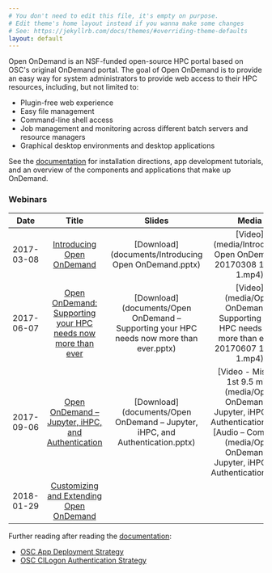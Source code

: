 ```yaml
---
# You don't need to edit this file, it's empty on purpose.
# Edit theme's home layout instead if you wanna make some changes
# See: https://jekyllrb.com/docs/themes/#overriding-theme-defaults
layout: default
---
```


Open OnDemand is an NSF-funded open-source HPC portal based on OSC's original
OnDemand portal.  The goal of Open OnDemand is to provide an easy way for
system administrators to provide web access to their HPC resources, including,
but not limited to:

- Plugin-free web experience
- Easy file management
- Command-line shell access
- Job management and monitoring across different batch servers and resource managers
- Graphical desktop environments and desktop applications

See the [documentation](https://osc.github.io/ood-documentation/master/) for installation directions, app development tutorials, and an overview of the components and applications that make up OnDemand.

### Webinars

| Date       | Title                                                                              | Slides                                                                                  | Media                                                                                                                                                                      |
| :----:     | :-----:                                                                            | :------:                                                                                | :-----:                                                                                                                                                                    |
| 2017-03-08 | [Introducing Open OnDemand](webinars/2017-03-08)                                   | [Download](documents/Introducing Open OnDemand.pptx)                                    | [Video](media/Introducing Open OnDemand-20170308 1900-1.mp4)                                                                                                               |
| 2017-06-07 | [Open OnDemand: Supporting your HPC needs now more than ever](webinars/2017-06-07) | [Download](documents/Open OnDemand – Supporting your HPC needs now more than ever.pptx) | [Video](media/Open OnDemand – Supporting your HPC needs now more than ever-20170607 1631-1.mp4)                                                                            |
| 2017-09-06 | [Open OnDemand – Jupyter, iHPC, and Authentication](webinars/2017-09-06)           | [Download](documents/Open OnDemand – Jupyter, iHPC, and Authentication.pptx)            | [Video - Missing 1st 9.5 min](media/Open OnDemand – Jupyter, iHPC, and Authentication.mp4) [Audio – Complete](media/Open OnDemand – Jupyter, iHPC, and Authentication.m4a) |
| 2018-01-29 | [Customizing and Extending Open OnDemand](webinars/2018-01-29)                     |                                                                                         |                                                                                                                                                                            |

Further reading after reading the [documentation](https://osc.github.io/ood-documentation/master/):

- [OSC App Deployment Strategy](app-deployment)
- [OSC CILogon Authentication Strategy](cilogon)
